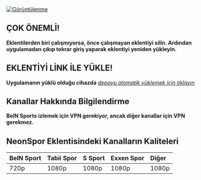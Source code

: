 [![Görüntülenme](https://count.getloli.com/@primatzeka?name=Prueba&theme=morden-num&padding=7&offset=0&align=top&scale=1&pixelated=1&darkmode=1)](#)

## ÇOK ÖNEMLİ!

**Eklentilerden biri çalışmıyorsa, önce çalışmayan eklentiyi silin. Ardından uygulamadan çıkıp tekrar giriş yaparak eklentiyi yeniden yükleyin.**



## EKLENTİYİ LİNK İLE YÜKLE!

**Uygulamanın yüklü olduğu cihazda** _[depoyu otomatik yüklemek için tıklayın](https://keyiflerolsun.me/http-protocol-redirector?r=cloudstreamrepo://raw.githubusercontent.com/sarapcanagii/Pitipitii/master/repo.json)_

## Kanallar Hakkında Bilgilendirme

**BeIN Sports izlemek için VPN gerekiyor, ancak diğer kanallar için VPN gerekmez.**

## NeonSpor Eklentisindeki Kanalların Kaliteleri

| BeIN Sport | Tabii Spor| S Sport| Exxen Spor| Diğer|
| :-------- | :---------- | :---- | :-------- | :-------- 
| 720p | 1080p | 1080p | 1080p | 1080p |

